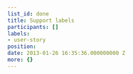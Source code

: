 ```yaml
---
list_id: done
title: Support labels
participants: []
labels:
- user-story
position: 
date: 2013-01-26 16:35:36.000000000 Z
more: {}
---
```


